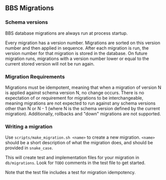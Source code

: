 ## BBS Migrations

### Schema versions

BBS database migrations are always run at process startup.

Every migration has a version number. Migrations are sorted on this version
number and then applied in sequence. After each migration is run, the version
number for that migration is stored in the database.  On future migration runs,
migrations with a version number lower or equal to the current stored version
will not be run again.

### Migration Requirements

Migrations must be idempotent, meaning that when a migration of version N is
applied against schema version N, no change occurs. There is no expectation of
or requirement for migrations to be interchangeable, meaning migrations are not
expected to run against any schema versions other than N or N - 1 (where N is
the schema version defined by the current migration).  Additionally, rollbacks
and "down" migrations are not supported.

### Writing a migration

Use `scripts/make_migration.sh <name>` to create a new migration. `<name>`
should be a short description of what the migration does, and should be
provided in `snake_case`.

This will create test and implementation files for your migration in
`db/migrations`. Look for `TODO` comments in the test file to get started.

Note that the test file includes a test for migration idempotency.

